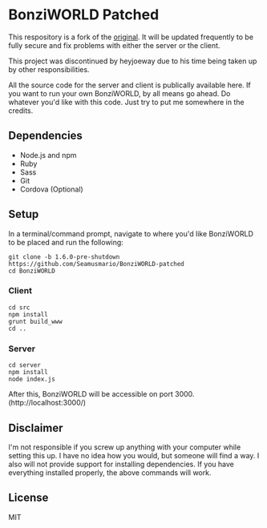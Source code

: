 # BonziWORLD Patched

This respository is a fork of the [original](https://github.com/heyjoeway/BonziWORLD). It will be updated frequently to be fully secure and fix problems with either the server or the client.

This project was discontinued by heyjoeway due to his time being taken up by other responsibilities.

All the source code for the server and client is publically available here. If you want to run your own BonziWORLD, by all means go ahead. Do whatever you'd like with this code. Just try to put me somewhere in the credits.

## Dependencies
- Node.js and npm
- Ruby
- Sass
- Git
- Cordova (Optional)

## Setup
In a terminal/command prompt, navigate to where you'd like BonziWORLD to be placed and run the following:
```
git clone -b 1.6.0-pre-shutdown https://github.com/Seamusmario/BonziWORLD-patched
cd BonziWORLD
```

### Client
```
cd src
npm install
grunt build_www
cd ..
```

### Server
```
cd server
npm install
node index.js
```
After this, BonziWORLD will be accessible on port 3000. (http://localhost:3000/)

## Disclaimer
I'm not responsible if you screw up anything with your computer while setting this up. I have no idea how you would, but someone will find a way. I also will not provide support for installing dependencies. If you have everything installed properly, the above commands will work.

## License
MIT
